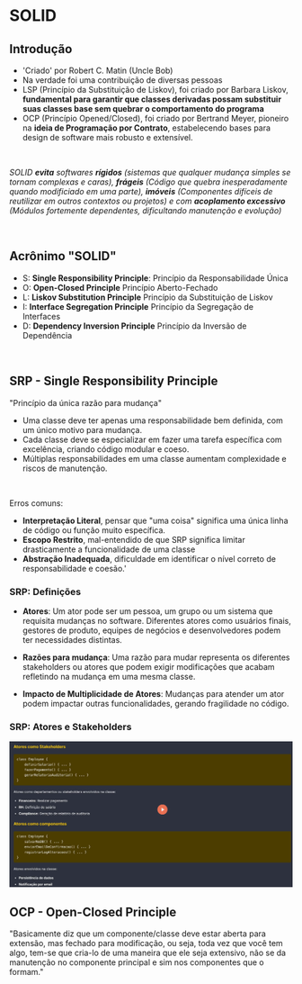 # SOLID

## Introdução

- 'Criado' por Robert C. Matin (Uncle Bob)
- Na verdade foi uma contribuição de diversas pessoas
- LSP (Princípio da Substituição de Liskov), foi criado por Barbara Liskov, **fundamental para garantir que classes derivadas possam substituir suas classes base sem quebrar o comportamento do programa**
- OCP (Princípio Opened/Closed), foi criado por Bertrand Meyer, pioneiro na **ideia de Programação por Contrato**, estabelecendo bases para design de software mais robusto e extensível.

<br>

_SOLID **evita** softwares **rígidos** (sistemas que qualquer mudança simples se tornam complexas e caras), **frágeis** (Código que quebra inesperadamente quando modificiado em uma parte), **imóveis** (Componentes difíceis de reutilizar em outros contextos ou projetos) e com **acoplamento excessivo** (Módulos fortemente dependentes, dificultando manutenção e evolução)_

<br>

## Acrônimo "SOLID"

- S: **Single Responsibility Principle**: Princípio da Responsabilidade Única
- O: **Open-Closed Principle** Princípio Aberto-Fechado
- L: **Liskov Substitution Principle** Princípio da Substituição de Liskov
- I: **Interface Segregation Principle** Princípio da Segregação de Interfaces
- D: **Dependency Inversion Principle** Princípio da Inversão de Dependência

<br>

## SRP - Single Responsibility Principle

"Princípio da única razão para mudança"

- Uma classe deve ter apenas uma responsabilidade bem definida, com um único motivo para mudança.
- Cada classe deve se especializar em fazer uma tarefa específica com excelência, criando código modular e coeso.
- Múltiplas responsabilidades em uma classe aumentam complexidade e riscos de manutenção.

<br>

Erros comuns:

- **Interpretação Literal**, pensar que "uma coisa" significa uma única linha de código ou função muito específica.
- **Escopo Restrito**, mal-entendido de que SRP significa limitar drasticamente a funcionalidade de uma classe
- **Abstração Inadequada**, dificuldade em identificar o nível correto de responsabilidade e coesão.'

### SRP: Definições

- **Atores**: Um ator pode ser um pessoa, um grupo ou um sistema que requisita mudanças no software. Diferentes atores como usuários finais, gestores de produto, equipes de negócios e desenvolvedores podem ter necessidades distintas.

- **Razões para mudança**: Uma razão para mudar representa os diferentes stakeholders ou atores que podem exigir modificações que acabam refletindo na mudança em uma mesma classe.

- **Impacto de Multiplicidade de Atores**: Mudanças para atender um ator podem impactar outras funcionalidades, gerando fragilidade no código.

### SRP: Atores e Stakeholders

![alt text](/readmeImages/atoresStakeholders.png)

## OCP - Open-Closed Principle

"Basicamente diz que um componente/classe deve estar aberta para extensão, mas fechado para modificação, ou seja, toda vez que você tem algo, tem-se que cria-lo de uma maneira que ele seja extensivo, não se da manutenção no componente principal e sim nos componentes que o formam."
